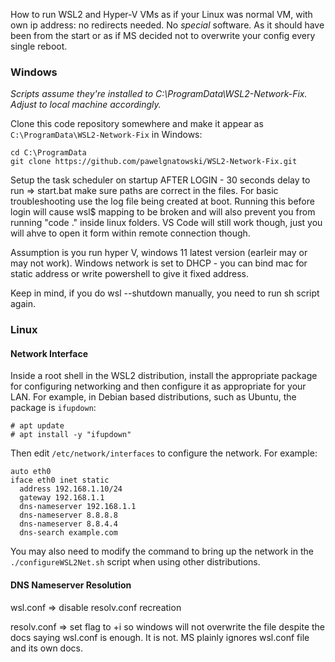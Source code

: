 How to run WSL2 and Hyper-V VMs as if your Linux was normal VM, with own ip address: no
redirects needed.  No *special* software.  As it should have been from the start or as
if MS decided not to overwrite your config every single reboot.


### Windows

_Scripts assume they're installed to C:\ProgramData\WSL2-Network-Fix.  Adjust to local
machine accordingly._

Clone this code repository somewhere and make it appear as
`C:\ProgramData\WSL2-Network-Fix` in Windows:

	cd C:\ProgramData
    git clone https://github.com/pawelgnatowski/WSL2-Network-Fix.git

Setup the task scheduler on startup AFTER LOGIN - 30 seconds delay to run => start.bat
make sure paths are correct in the files.  For basic troubleshooting use the log file
being created at boot.  Running this before login will cause wsl$ mapping to be broken
and will also prevent you from running "code ." inside linux folders.  VS Code will
still work though, just you will ahve to open it form within remote connection though.

Assumption is you run hyper V, windows 11 latest version (earleir may or may not work).
Windows network is set to DHCP - you can bind mac for static address or write powershell
to give it fixed address.

Keep in mind, if you do wsl --shutdown manually, you need to run sh script again.


### Linux

#### Network Interface

Inside a root shell in the WSL2 distribution, install the appropriate package for
configuring networking and then configure it as appropriate for your LAN.  For example,
in Debian based distributions, such as Ubuntu, the package is `ifupdown`:

	# apt update
	# apt install -y "ifupdown"

Then edit `/etc/network/interfaces` to configure the network.  For example:

    auto eth0
    iface eth0 inet static
      address 192.168.1.10/24
      gateway 192.168.1.1
      dns-nameserver 192.168.1.1
      dns-nameserver 8.8.8.8
      dns-nameserver 8.8.4.4
      dns-search example.com

You may also need to modify the command to bring up the network in the
`./configureWSL2Net.sh` script when using other distributions.

#### DNS Nameserver Resolution

wsl.conf => disable resolv.conf recreation

resolv.conf => set flag to +i so windows will not overwrite the file despite the docs
saying wsl.conf is enough.  It is not.  MS plainly ignores wsl.conf file and its own
docs.
